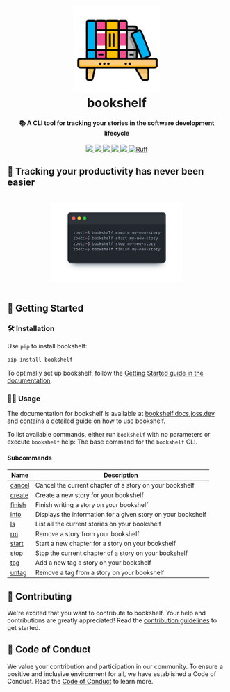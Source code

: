 <h1 align="center">
  <br>
  <img src="docs/src/assets/bookshelf.png" width="200px"/>
  <br>
  bookshelf
  <br>
</h1>

<h4 align="center">
   📚 A CLI tool for tracking your stories in the software development lifecycle 
</h4>


<p align="center">

  <a href="https://codecov.io/gh/jossmoff/bookshelf">
    <img src="https://codecov.io/gh/jossmoff/bookshelf/branch/main/graph/badge.svg" />
  </a>

  <a href="https://github.com/jossmoff/bookshelf/issues">
    <img src="https://img.shields.io/github/issues/jossmoff/bookshelf.svg">
  </a>

  <a href="https://github.com/jossmoff/bookshelf/pulls">
    <img src="https://img.shields.io/github/issues-pr/jossmoff/bookshelf.svg">
  </a>

  <a href="https://github.com/tronprotocol/jossmoff/bookshelf/graphs/contributors">
    <img src="https://img.shields.io/github/contributors/jossmoff/bookshelf.svg">
  </a>

  <a href="LICENSE">
    <img src="https://img.shields.io/github/license/jossmoff/bookshelf.svg">
  </a>

  <a href="https://github.com/astral-sh/ruff">
    <img src="https://img.shields.io/endpoint?url=https://raw.githubusercontent.com/astral-sh/ruff/main/assets/badge/v2.json" alt="Ruff" style="max-width:100%;">
  </a>
</p>

## 🔎 Tracking your productivity has never been easier
<div align="center">
  <br>
  <img src="docs/src/assets/example-terminal.png" width="60%"/>
  <br>
  <br>
</div>

## 🚀 Getting Started

### 🛠️ Installation
Use `pip` to install bookshelf:

```bash
pip install bookshelf
```

To optimally set up bookshelf, follow the [Getting Started guide in the documentation](https://bookshelf.docs.joss.dev/getting-started/installation/).

### 🧑‍💻 Usage
The documentation for bookshelf is available at [bookshelf.docs.joss.dev](https://bookshelf.docs.joss.dev/) and contains a detailed guide on how to use bookshelf.

To list available commands, either run `bookshelf` with no parameters or execute `bookshelf` help:
The base command for the `bookshelf` CLI.

#### Subcommands

| Name                                                                     | Description                                                  |
|--------------------------------------------------------------------------|--------------------------------------------------------------|
| <a href="https://bookshelf.docs.joss.dev/reference/cancel/">cancel</a>   | Cancel the current chapter of a story on your bookshelf      |
| <a href="https://bookshelf.docs.joss.dev/reference/create/">create</a>   | Create a new story for your bookshelf                        |
| <a href="https://bookshelf.docs.joss.dev/reference/finish/">finish  </a> | Finish writing a story on your bookshelf                     |
| <a href="https://bookshelf.docs.joss.dev/reference/info/">info   </a>    | Displays the information for a given story on your bookshelf |
| <a href="https://bookshelf.docs.joss.dev/reference/ls/">ls    </a>       | List all the current stories on your bookshelf               |
| <a href="https://bookshelf.docs.joss.dev/reference/rm/">rm    </a>       | Remove a story from your bookshelf                           |
| <a href="https://bookshelf.docs.joss.dev/reference/start/">start  </a>   | Start a new chapter for a story on your bookshelf            |
| <a href="https://bookshelf.docs.joss.dev/reference/stop/">stop    </a>   | Stop the current chapter of a story on your bookshelf        |
| <a href="https://bookshelf.docs.joss.dev/reference/create/">tag    </a>  | Add a new tag a story on your bookshelf                      |
| <a href="https://bookshelf.docs.joss.dev/reference/create/">untag   </a> | Remove a tag from a story on your bookshelf                  |

## 🤝 Contributing 

We're excited that you want to contribute to bookshelf. Your help and contributions are greatly appreciated!
Read the [contribution guidelines](CONTRIBUTING.md) to get started.

## 📜 Code of Conduct 

We value your contribution and participation in our community. To ensure a positive and inclusive environment for all, we have established a Code of Conduct.
Read the [Code of Conduct](CODE_OF_CONDUCT.md) to learn more.

